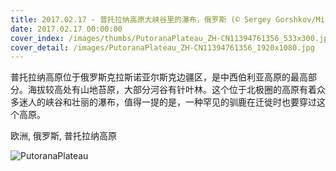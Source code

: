 ```yaml
---
title: 2017.02.17 - 普托拉纳高原大峡谷里的瀑布，俄罗斯 (© Sergey Gorshkov/Minden Pictures)
date: 2017.02.17 00:00:00
cover_index: /images/thumbs/PutoranaPlateau_ZH-CN11394761356_533x300.jpg
cover_detail: /images/PutoranaPlateau_ZH-CN11394761356_1920x1080.jpg
---
```


普托拉纳高原位于俄罗斯克拉斯诺亚尔斯克边疆区，是中西伯利亚高原的最高部分。海拔较高处有山地苔原，大部分河谷有针叶林。这个位于北极圈的高原有着众多迷人的峡谷和壮丽的瀑布，值得一提的是，一种罕见的驯鹿在迁徙时也要穿过这个高原。

欧洲, 俄罗斯, 普托拉纳高原

![PutoranaPlateau](/images/PutoranaPlateau_ZH-CN11394761356_1920x1080.jpg)

